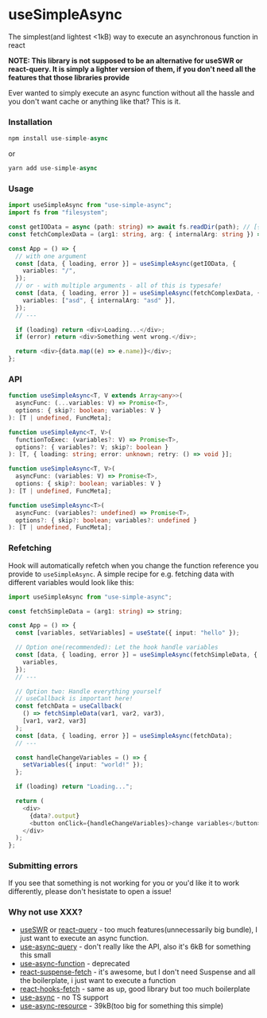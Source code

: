 # useSimpleAsync

The simplest(and lightest <1kB) way to execute an asynchronous function in react

**NOTE: This library is not supposed to be an alternative for useSWR or react-query. It is simply a lighter version of them, if you don't need all the features that those libraries provide**

Ever wanted to simply execute an async function without all the hassle and you don't want cache or anything like that? This is it.

### Installation

```ts
npm install use-simple-async
```

or

```ts
yarn add use-simple-async
```

### Usage

```ts
import useSimpleAsync from "use-simple-async";
import fs from "filesystem";

const getIOData = async (path: string) => await fs.readDir(path); // [{name: string, path: string}]
const fetchComplexData = (arg1: string, arg: { internalArg: string }) => string;

const App = () => {
  // with one argument
  const [data, { loading, error }] = useSimpleAsync(getIOData, {
    variables: "/",
  });
  // or - with multiple arguments - all of this is typesafe!
  const [data, { loading, error }] = useSimpleAsync(fetchComplexData, {
    variables: ["asd", { internalArg: "asd" }],
  });
  // ---

  if (loading) return <div>Loading...</div>;
  if (error) return <div>Something went wrong.</div>;

  return <div>{data.map((e) => e.name)}</div>;
};
```

### API

```ts
function useSimpleAsync<T, V extends Array<any>>(
  asyncFunc: (...variables: V) => Promise<T>,
  options: { skip?: boolean; variables: V }
): [T | undefined, FuncMeta];

function useSimpleAync<T, V>(
  functionToExec: (variables?: V) => Promise<T>,
  options?: { variables?: V; skip?: boolean }
): [T, { loading: string; error: unknown; retry: () => void }];

function useSimpleAsync<T, V>(
  asyncFunc: (variables: V) => Promise<T>,
  options: { skip?: boolean; variables: V }
): [T | undefined, FuncMeta];

function useSimpleAsync<T>(
  asyncFunc: (variables?: undefined) => Promise<T>,
  options?: { skip?: boolean; variables?: undefined }
): [T | undefined, FuncMeta];
```

### Refetching

Hook will automatically refetch when you change the function reference you provide to `useSimpleAsync`.
A simple recipe for e.g. fetching data with different variables would look like this:

```ts
import useSimpleAsync from "use-simple-async";

const fetchSimpleData = (arg1: string) => string;

const App = () => {
  const [variables, setVariables] = useState({ input: "hello" });

  // Option one(recommended): Let the hook handle variables
  const [data, { loading, error }] = useSimpleAsync(fetchSimpleData, {
    variables,
  });
  // ---

  // Option two: Handle everything yourself
  // useCallback is important here!
  const fetchData = useCallback(
    () => fetchSimpleData(var1, var2, var3),
    [var1, var2, var3]
  );
  const [data, { loading, error }] = useSimpleAsync(fetchData);
  // ---

  const handleChangeVariables = () => {
    setVariables({ input: "world!" });
  };

  if (loading) return "Loading...";

  return (
    <div>
      {data?.output}
      <button onClick={handleChangeVariables}>change variables</button>
    </div>
  );
};
```

### Submitting errors

If you see that something is not working for you or you'd like it to work differently, please don't hesistate to open a issue!

### Why not use XXX?

- [useSWR](https://swr.vercel.app/) or [react-query](https://www.npmjs.com/package/react-query) - too much features(unnecessarily big bundle), I just want to execute an async function.
- [use-async-query](https://www.npmjs.com/package/use-async-query) - don't really like the API, also it's 6kB for something this small
- [use-async-function](https://www.npmjs.com/package/use-async-function) - deprecated
- [react-suspense-fetch](https://github.com/dai-shi/react-suspense-fetch) - it's awesome, but I don't need Suspense and all the boilerplate, i just want to execute a function
- [react-hooks-fetch](https://github.com/dai-shi/react-hooks-fetch) - same as up, good library but too much boilerplate
- [use-async](https://www.npmjs.com/package/use-async) - no TS support
- [use-async-resource](https://www.npmjs.com/package/use-async-resource) - 39kB(too big for something this simple)
